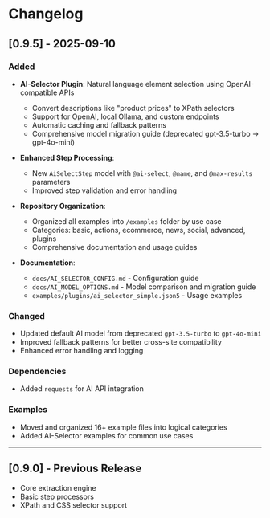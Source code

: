 # Changelog

## [0.9.5] - 2025-09-10

### Added
- **AI-Selector Plugin**: Natural language element selection using OpenAI-compatible APIs
  - Convert descriptions like "product prices" to XPath selectors
  - Support for OpenAI, local Ollama, and custom endpoints
  - Automatic caching and fallback patterns
  - Comprehensive model migration guide (deprecated gpt-3.5-turbo → gpt-4o-mini)
  
- **Enhanced Step Processing**: 
  - New `AiSelectStep` model with `@ai-select`, `@name`, and `@max-results` parameters
  - Improved step validation and error handling
  
- **Repository Organization**:
  - Organized all examples into `/examples` folder by use case
  - Categories: basic, actions, ecommerce, news, social, advanced, plugins
  - Comprehensive documentation and usage guides

- **Documentation**:
  - `docs/AI_SELECTOR_CONFIG.md` - Configuration guide
  - `docs/AI_MODEL_OPTIONS.md` - Model comparison and migration guide
  - `examples/plugins/ai_selector_simple.json5` - Usage examples

### Changed
- Updated default AI model from deprecated `gpt-3.5-turbo` to `gpt-4o-mini`
- Improved fallback patterns for better cross-site compatibility
- Enhanced error handling and logging

### Dependencies
- Added `requests` for AI API integration

### Examples
- Moved and organized 16+ example files into logical categories
- Added AI-Selector examples for common use cases

---

## [0.9.0] - Previous Release
- Core extraction engine
- Basic step processors
- XPath and CSS selector support